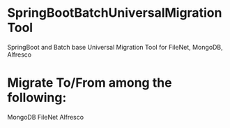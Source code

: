# SpringBootBatchUniversalMigrationTool
SpringBoot and Batch base Universal Migration Tool for FileNet, MongoDB, Alfresco

# Migrate To/From among the following:

MongoDB
FileNet
Alfresco
